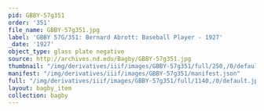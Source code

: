 ```yaml
---
pid: GBBY-57g351
order: '351'
file_name: GBBY-57g351.jpg
label: 'GBBY 57G/351: Bernard Abrott: Baseball Player - 1927'
_date: '1927'
object_type: glass plate negative
source: http://archives.nd.edu/Bagby/GBBY-57g351.jpg
thumbnail: "/img/derivatives/iiif/images/GBBY-57g351/full/250,/0/default.jpg"
manifest: "/img/derivatives/iiif/images/GBBY-57g351/manifest.json"
full: "/img/derivatives/iiif/images/GBBY-57g351/full/1140,/0/default.jpg"
layout: bagby_item
collection: bagby
---
```


